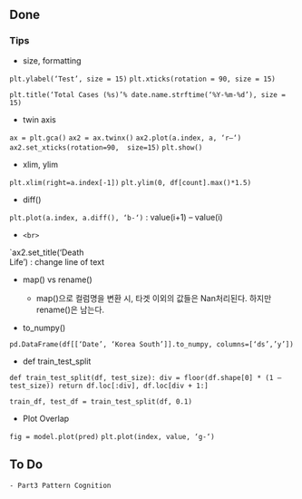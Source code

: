 ## Done

### Tips

- size, formatting

`plt.ylabel(‘Test’, size = 15)`
`plt.xticks(rotation = 90, size = 15)`

`plt.title(‘Total Cases (%s)’% date.name.strftime(‘%Y-%m-%d’), size = 15)`

- twin axis

`ax = plt.gca()`
`ax2 = ax.twinx()`
`ax2.plot(a.index, a, ‘r—‘)`
`ax2.set_xticks(rotation=90,  size=15)`
`plt.show()`

- xlim, ylim

`plt.xlim(right=a.index[-1])`
`plt.ylim(0, df[count].max()*1.5)`

- diff()

`plt.plot(a.index, a.diff(), ‘b-‘)` : value(i+1) – value(i)

- `<br>`

`ax2.set_title(‘Death <br> Life’) : change line of text

- map() vs rename()

	- map()으로 컬럼명을 변환 시, 타겟 이외의 값들은 Nan처리된다. 하지만 rename()은 남는다.

- to_numpy()

`pd.DataFrame(df[[‘Date’, ‘Korea South’]].to_numpy, columns=[‘ds’,’y’])`

- def train_test_split

``def train_test_split(df, test_size):
div = floor(df.shape[0] * (1 – test_size))
return df.loc[:div], df.loc[div + 1:]``

`train_df, test_df = train_test_split(df, 0.1)`

- Plot Overlap

`fig = model.plot(pred)`
`plt.plot(index, value, ‘g-‘)`


## To Do

	- Part3 Pattern Cognition

